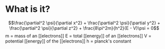 # What is it?
$$\frac{\partial^2 \psi}{\partial x^2} + \frac{\partial^2 \psi}{\partial y^2} + \frac{\partial^2 \psi}{\partial z^2} + \frac{8\pi^2m}{h^2}(E - V)\psi = 0$$
m = mass of an [[electrons]]
E = total [[energy]] of an [[electrons]]
V = potential [[energy]] of the [[electrons]]
h = planck's constant